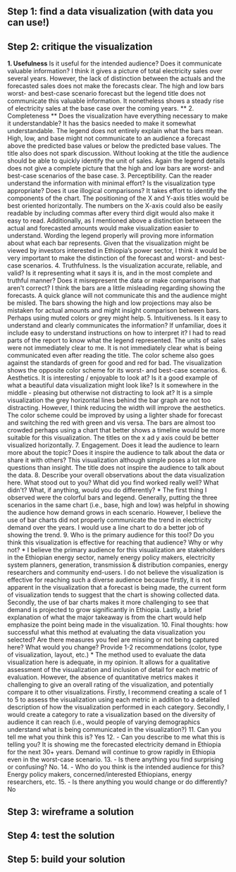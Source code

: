 ## Step 1: find a data visualization (with data you can use!)

## Step 2: critique the visualization
**1.	Usefulness** Is it useful for the intended audience? Does it communicate valuable information?
I think it gives a picture of total electricity sales over several years. However, the lack of distinction between the actuals and the forecasted sales does not make the forecasts clear. The high and low bars worst- and best-case scenario forecast but the legend title does not communicate this valuable information. It nonetheless shows a steady rise of electricity sales at the base case over the coming years. 
** 2.	Completeness ** Does the visualization have everything necessary to make it understandable?
It has the basics needed to make it somewhat understandable. The legend does not entirely explain what the bars mean. High, low, and base might not communicate to an audience a forecast above the predicted base values or below the predicted base values. The title also does not spark discussion. Without looking at the title the audience should be able to quickly identify the unit of sales. Again the legend details does not give a complete picture that the high and low bars are worst- and best-case scenarios of the base case.
3.	Perceptibility. Can the reader understand the information with minimal effort? Is the visualization type appropriate? Does it use illogical comparisons?
It takes effort to identify the components of the chart. The positioning of the X and Y-axis titles would be best oriented horizontally. The numbers on the X-axis could also be easily readable by including commas after every third digit would also make it easy to read. Additionally, as I mentioned above a distinction between the actual and forecasted amounts would make visualization easier to understand. Wording the legend properly will proving more information about what each bar represents. Given that the visualization might be viewed by investors interested in Ethiopia’s power sector, I think it would be very important to make the distinction of the forecast and worst- and best-case scenarios.
4.	Truthfulness. Is the visualization accurate, reliable, and valid? Is it representing what it says it is, and in the most complete and truthful manner? Does it misrepresent the data or make comparisons that aren't correct?
I think the bars are a little misleading regarding showing the forecasts. A quick glance will not communicate this and the audience might be misled. The bars showing the high and low projections may also be mistaken for actual amounts and might insight comparison between bars. Perhaps using muted colors or grey might help.
5.	Intuitiveness. Is it easy to understand and clearly communicates the information? If unfamiliar, does it include easy to understand instructions on how to interpret it?
I had to read parts of the report to know what the legend represented. The units of sales were not immediately clear to me. It is not immediately clear what is being communicated even after reading the title. The color scheme also goes against the standards of green for good and red for bad. The visualization shows the opposite color scheme for its worst- and best-case scenarios.
6.	Aesthetics. It is interesting / enjoyable to look at? Is it a good example of what a beautiful data visualization might look like? Is it somewhere in the middle - pleasing but otherwise not distracting to look at?
It is a simple visualization the grey horizontal lines behind the bar graph are not too distracting. However, I think reducing the width will improve the aesthetics. The color scheme could be improved by using a lighter shade for forecast and switching the red with green and vis versa. The bars are almost too crowded perhaps using a chart that better shows a timeline would be more suitable for this visualization. The titles on the x ad y axis could be better visualized horizontally. 
7.	Engagement. Does it lead the audience to learn more about the topic? Does it inspire the audience to talk about the data or share it with others?
This visualization although simple poses a lot more questions than insight. The title does not inspire the audience to talk about the data.
8.	Describe your overall observations about the data visualization here. What stood out to you? What did you find worked really well? What didn't? What, if anything, would you do differently? *
The first thing I observed were the colorful bars and legend. Generally, putting the three scenarios in the same chart (i.e., base, high and low) was helpful in showing the audience how demand grows in each scenario. However, I believe the use of bar charts did not properly communicate the trend in electricity demand over the years. I would use a line chart to do a better job of showing the trend. 
9.	Who is the primary audience for this tool? Do you think this visualization is effective for reaching that audience? Why or why not? *
I believe the primary audience for this visualization are stakeholders in the Ethiopian energy sector, namely energy policy makers, electricity system planners, generation, transmission & distribution companies, energy researchers and community end-users. I do not believe the visualization is effective for reaching such a diverse audience because firstly, it is not apparent in the visualization that a forecast is being made, the current form of visualization tends to suggest that the chart is showing collected data. Secondly, the use of bar charts makes it more challenging to see that demand is projected to grow significantly in Ethiopia. Lastly, a brief explanation of what the major takeaway is from the chart would help emphasize the point being made in the visualization.
10.	Final thoughts: how successful what this method at evaluating the data visualization you selected? Are there measures you feel are missing or not being captured here? What would you change? Provide 1-2 recommendations (color, type of visualization, layout, etc.) *
The method used to evaluate the data visualization here is adequate, in my opinion. It allows for a qualitative assessment of the visualization and inclusion of detail for each metric of evaluation. However, the absence of quantitative metrics makes it challenging to give an overall rating of the visualization, and potentially compare it to other visualizations. Firstly, I recommend creating a scale of 1 to 5 to assess the visualization using each metric in addition to a detailed description of how the visualization performed in each category. Secondly, I would create a category to rate a visualization based on the diversity of audience it can reach (i.e., would people of varying demographics understand what is being communicated in the visualization?)
11.	Can you tell me what you think this is?
Yes
12.	- Can you describe to me what this is telling you?
It is showing me the forecasted electricity demand in Ethiopia for the next 30+ years. Demand will continue to grow rapidly in Ethiopia even in the worst-case scenario.
13.	- Is there anything you find surprising or confusing?
No.
14.	- Who do you think is the intended audience for this?
Energy policy makers, concerned/interested Ethiopians, energy researchers, etc.
15.	- Is there anything you would change or do differently?
No


## Step 3: wireframe a solution

## Step 4: test the solution

## Step 5: build your solution
